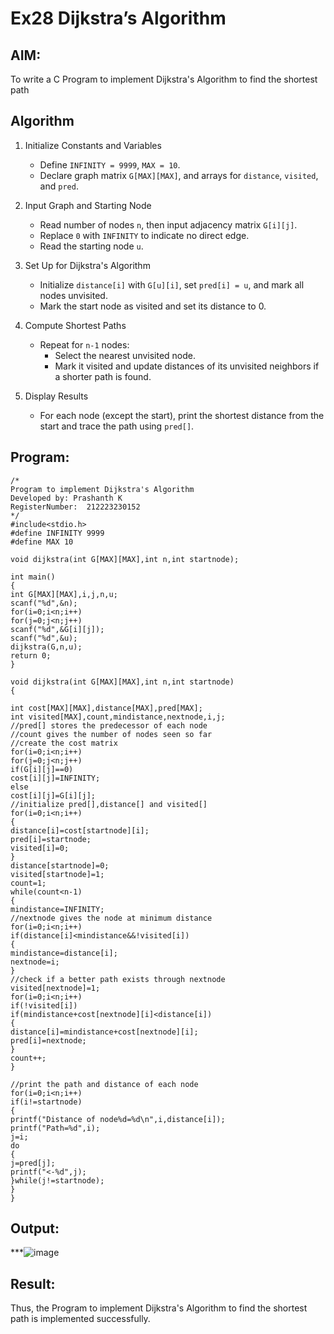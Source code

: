 # Ex28 Dijkstra’s Algorithm
## AIM:
To write a C Program to implement Dijkstra's Algorithm to find the shortest path

## Algorithm

1. Initialize Constants and Variables  
   - Define `INFINITY = 9999`, `MAX = 10`.  
   - Declare graph matrix `G[MAX][MAX]`, and arrays for `distance`, `visited`, and `pred`.

2. Input Graph and Starting Node  
   - Read number of nodes `n`, then input adjacency matrix `G[i][j]`.  
   - Replace `0` with `INFINITY` to indicate no direct edge.  
   - Read the starting node `u`.

3. Set Up for Dijkstra's Algorithm 
   - Initialize `distance[i]` with `G[u][i]`, set `pred[i] = u`, and mark all nodes unvisited.  
   - Mark the start node as visited and set its distance to 0.

4. Compute Shortest Paths 
   - Repeat for `n-1` nodes:  
     - Select the nearest unvisited node.  
     - Mark it visited and update distances of its unvisited neighbors if a shorter path is found.

5. Display Results
   - For each node (except the start), print the shortest distance from the start and trace the path using `pred[]`.


## Program:
```
/*
Program to implement Dijkstra's Algorithm 
Developed by: Prashanth K
RegisterNumber:  212223230152
*/
#include<stdio.h>
#define INFINITY 9999
#define MAX 10
 
void dijkstra(int G[MAX][MAX],int n,int startnode);
 
int main()
{
int G[MAX][MAX],i,j,n,u;
scanf("%d",&n);
for(i=0;i<n;i++)
for(j=0;j<n;j++)
scanf("%d",&G[i][j]);
scanf("%d",&u);
dijkstra(G,n,u);
return 0;
}
 
void dijkstra(int G[MAX][MAX],int n,int startnode)
{
 
int cost[MAX][MAX],distance[MAX],pred[MAX];
int visited[MAX],count,mindistance,nextnode,i,j;
//pred[] stores the predecessor of each node
//count gives the number of nodes seen so far
//create the cost matrix
for(i=0;i<n;i++)
for(j=0;j<n;j++)
if(G[i][j]==0)
cost[i][j]=INFINITY;
else
cost[i][j]=G[i][j];
//initialize pred[],distance[] and visited[]
for(i=0;i<n;i++)
{
distance[i]=cost[startnode][i];
pred[i]=startnode;
visited[i]=0;
}
distance[startnode]=0;
visited[startnode]=1;
count=1;
while(count<n-1)
{
mindistance=INFINITY;
//nextnode gives the node at minimum distance
for(i=0;i<n;i++)
if(distance[i]<mindistance&&!visited[i])
{
mindistance=distance[i];
nextnode=i;
}
//check if a better path exists through nextnode
visited[nextnode]=1;
for(i=0;i<n;i++)
if(!visited[i])
if(mindistance+cost[nextnode][i]<distance[i])
{
distance[i]=mindistance+cost[nextnode][i];
pred[i]=nextnode;
}
count++;
}
 
//print the path and distance of each node
for(i=0;i<n;i++)
if(i!=startnode)
{
printf("Distance of node%d=%d\n",i,distance[i]);
printf("Path=%d",i);
j=i;
do
{
j=pred[j];
printf("<-%d",j);
}while(j!=startnode);
}
}

```

## Output:

***![image](https://github.com/user-attachments/assets/121d86c2-a203-4174-aa9d-5389b62714ef)



## Result:
Thus, the Program to implement Dijkstra's Algorithm to find the shortest path is implemented successfully.

